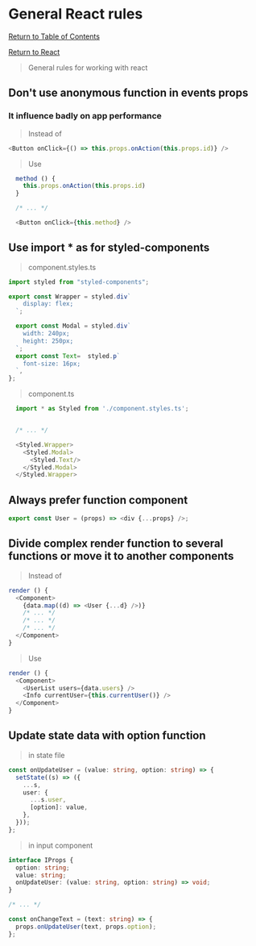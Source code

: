 # General React rules

[Return to Table of Contents](../../README.md)

[Return to React](README.md)

> General rules for working with react

## Don't use anonymous function in events props

### It influence badly on app performance

> Instead of

```javascript
<Button onClick={() => this.props.onAction(this.props.id)} />
```

> Use

```javascript
  method () {
    this.props.onAction(this.props.id)
  }

  /* ... */

  <Button onClick={this.method} />
```

## Use import * as for styled-components

> component.styles.ts

```javascript
import styled from "styled-components";

export const Wrapper = styled.div`
    display: flex;
  `;

  export const Modal = styled.div`
    width: 240px;
    height: 250px;
  `;
  export const Text=  styled.p`
    font-size: 16px;
  `,
};
```

> component.ts

```javascript
  import * as Styled from './component.styles.ts';


  /* ... */

  <Styled.Wrapper>
    <Styled.Modal>
      <Styled.Text/>
    </Styled.Modal>
  </Styled.Wrapper>
```

## Always prefer function component

```javascript
export const User = (props) => <div {...props} />;
```

## Divide complex render function to several functions or move it to another components

> Instead of

```javascript
render () {
  <Component>
    {data.map((d) => <User {...d} />)}
    /* ... */
    /* ... */
    /* ... */
  </Component>
}
```

> Use

```javascript
render () {
  <Component>
    <UserList users={data.users} />
    <Info currentUser={this.currentUser()} />
  </Component>
}
```

## Update state data with option function

> in state file

```typescript
const onUpdateUser = (value: string, option: string) => {
  setState((s) => ({
    ...s,
    user: {
      ...s.user,
      [option]: value,
    },
  }));
};
```

> in input component

```typescript
interface IProps {
  option: string;
  value: string;
  onUpdateUser: (value: string, option: string) => void;
}

/* ... */

const onChangeText = (text: string) => {
  props.onUpdateUser(text, props.option);
};
```
